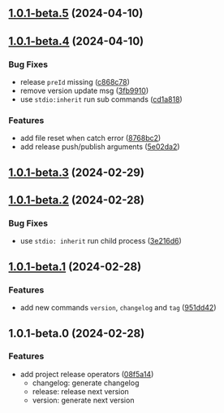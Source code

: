 ## [1.0.1-beta.5](https://github.com/yujinpan/release-ops/compare/v1.0.1-beta.4...v1.0.1-beta.5) (2024-04-10)

## [1.0.1-beta.4](https://github.com/yujinpan/release-ops/compare/v1.0.1-beta.3...v1.0.1-beta.4) (2024-04-10)

### Bug Fixes

- release `preId` missing ([c868c78](https://github.com/yujinpan/release-ops/commit/c868c78154e34cec2111a685434d276423604bf6))
- remove version update msg ([3fb9910](https://github.com/yujinpan/release-ops/commit/3fb9910e38990338679155b0529ae2eaa3871199))
- use `stdio:inherit` run sub commands ([cd1a818](https://github.com/yujinpan/release-ops/commit/cd1a8184c7fbb1cc4d1e037a3ff3646651e21c4c))

### Features

- add file reset when catch error ([8768bc2](https://github.com/yujinpan/release-ops/commit/8768bc295fc43f31f855a0b13c0d67044259da4e))
- add release push/publish arguments ([5e02da2](https://github.com/yujinpan/release-ops/commit/5e02da228b8e14044068f92bb118d4af8785538f))

## [1.0.1-beta.3](https://github.com/yujinpan/release-ops/compare/v1.0.1-beta.2...v1.0.1-beta.3) (2024-02-29)

## [1.0.1-beta.2](https://github.com/yujinpan/release-ops/compare/v1.0.1-beta.1...v1.0.1-beta.2) (2024-02-28)

### Bug Fixes

- use `stdio: inherit` run child process ([3e216d6](https://github.com/yujinpan/release-ops/commit/3e216d633feef1dac8354b2ba098065e7082b70c))

## [1.0.1-beta.1](https://github.com/yujinpan/release-ops/compare/v1.0.1-beta.0...v1.0.1-beta.1) (2024-02-28)

### Features

- add new commands `version`, `changelog` and `tag` ([951dd42](https://github.com/yujinpan/release-ops/commit/951dd421dbb2e58f6d5088554b77efd7650f01e8))

## 1.0.1-beta.0 (2024-02-28)

### Features

- add project release operators ([08f5a14](https://github.com/yujinpan/release-ops/commit/08f5a14f899cf3af19fb469f296b4f289e3e703f))
  - changelog: generate changelog
  - release: release next version
  - version: generate next version
